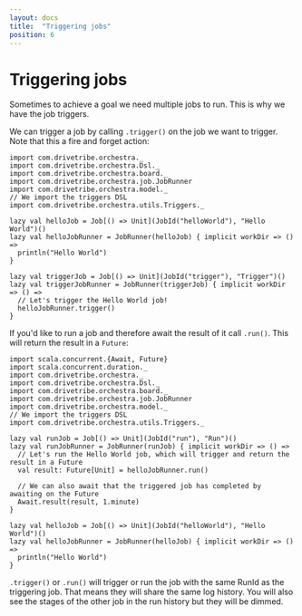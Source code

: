 ```yaml
---
layout: docs
title:  "Triggering jobs"
position: 6
---
```


# Triggering jobs

Sometimes to achieve a goal we need multiple jobs to run. This is why we have the job triggers.

We can trigger a job by calling `.trigger()` on the job we want to trigger. Note that this a fire and forget action:
```tut:silent
import com.drivetribe.orchestra._
import com.drivetribe.orchestra.Dsl._
import com.drivetribe.orchestra.board._
import com.drivetribe.orchestra.job.JobRunner
import com.drivetribe.orchestra.model._
// We import the triggers DSL
import com.drivetribe.orchestra.utils.Triggers._

lazy val helloJob = Job[() => Unit](JobId("helloWorld"), "Hello World")()
lazy val helloJobRunner = JobRunner(helloJob) { implicit workDir => () =>
  println("Hello World")
}

lazy val triggerJob = Job[() => Unit](JobId("trigger"), "Trigger")()
lazy val triggerJobRunner = JobRunner(triggerJob) { implicit workDir => () =>
  // Let's trigger the Hello World job!
  helloJobRunner.trigger()
}
```

If you'd like to run a job and therefore await the result of it call `.run()`. This will return the result in a `Future`:
```tut:silent
import scala.concurrent.{Await, Future}
import scala.concurrent.duration._
import com.drivetribe.orchestra._
import com.drivetribe.orchestra.Dsl._
import com.drivetribe.orchestra.board._
import com.drivetribe.orchestra.job.JobRunner
import com.drivetribe.orchestra.model._
// We import the triggers DSL
import com.drivetribe.orchestra.utils.Triggers._

lazy val runJob = Job[() => Unit](JobId("run"), "Run")()
lazy val runJobRunner = JobRunner(runJob) { implicit workDir => () =>
  // Let's run the Hello World job, which will trigger and return the result in a Future
  val result: Future[Unit] = helloJobRunner.run()

  // We can also await that the triggered job has completed by awaiting on the Future
  Await.result(result, 1.minute)
}

lazy val helloJob = Job[() => Unit](JobId("helloWorld"), "Hello World")()
lazy val helloJobRunner = JobRunner(helloJob) { implicit workDir => () =>
  println("Hello World")
}
```

`.trigger()` or `.run()` will trigger or run the job with the same RunId as the triggering job. That means they will
share the same log history.
You will also see the stages of the other job in the run history but they will be dimmed.
